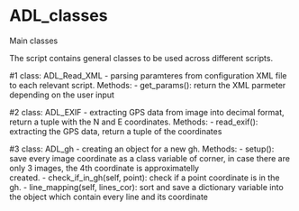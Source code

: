 # ADL_classes
Main classes

The script contains general classes to be used across different scripts.

#1 class: ADL_Read_XML - parsing paramteres from configuration XML file to each relevant script.
    Methods:
            - get_params(): return the XML parmeter depending on the user input
            
#2 class: ADL_EXIF - extracting GPS data from image into decimal format, return a tuple with the N and E coordinates.
    Methods:
            - read_exif(): extracting the GPS data, return a tuple of the coordinates
            
#3 class: ADL_gh - creating an object for a new gh. 
    Methods:
            - setup(): save every image coordinate as a class variable of corner, in case there are only 3 images, the 4th coordinate is approximatelly     
                       created.
            - check_if_in_gh(self, point): check if a point coordinate is in the gh.
            - line_mapping(self, lines_cor): sort and save a dictionary variable into the object which contain every line and its coordinate
    
